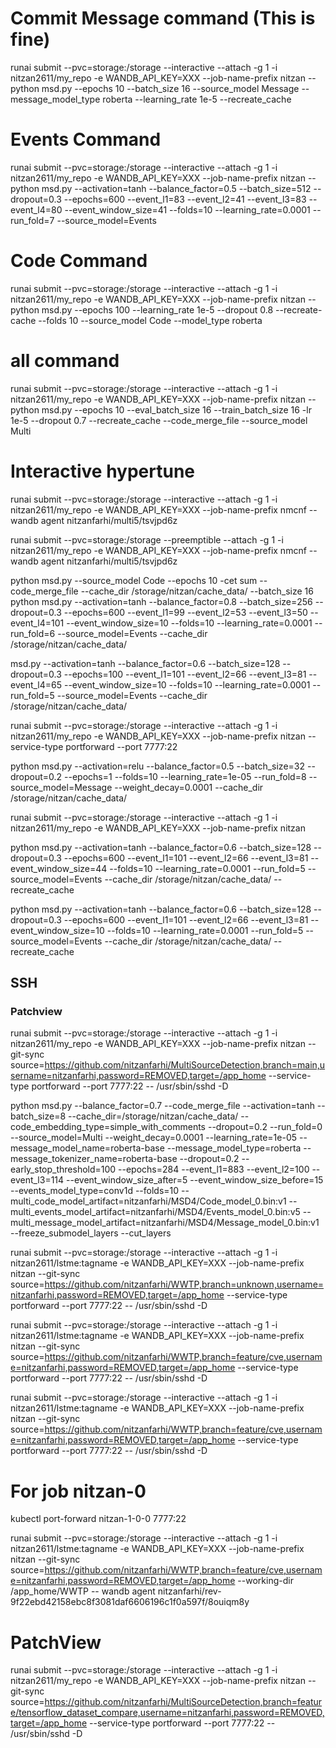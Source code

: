 # Commit Message command (This is fine) 

runai submit --pvc=storage:/storage --interactive --attach -g 1 -i nitzan2611/my_repo -e WANDB_API_KEY=XXX --job-name-prefix nitzan -- python msd.py --epochs 10 --batch_size 16 --source_model Message --message_model_type roberta --learning_rate 1e-5 --recreate_cache

# Events Command 

runai submit --pvc=storage:/storage --interactive --attach -g 1 -i nitzan2611/my_repo -e WANDB_API_KEY=XXX --job-name-prefix nitzan -- python msd.py --activation=tanh --balance_factor=0.5 --batch_size=512 --dropout=0.3 --epochs=600 --event_l1=83 --event_l2=41 --event_l3=83 --event_l4=80 --event_window_size=41 --folds=10 --learning_rate=0.0001 --run_fold=7 --source_model=Events


# Code Command 

runai submit --pvc=storage:/storage --interactive --attach -g 1 -i nitzan2611/my_repo -e WANDB_API_KEY=XXX --job-name-prefix nitzan -- python msd.py --epochs 100 --learning_rate 1e-5 --dropout 0.8  --recreate-cache --folds 10  --source_model Code  --model_type roberta


# all command 
runai submit --pvc=storage:/storage --interactive --attach -g 1 -i nitzan2611/my_repo -e WANDB_API_KEY=XXX --job-name-prefix nitzan -- python msd.py --epochs 10 --eval_batch_size 16 --train_batch_size 16 -lr 1e-5 --dropout 0.7  --recreate_cache --code_merge_file --source_model Multi


# Interactive hypertune
runai submit --pvc=storage:/storage --interactive --attach -g 1 -i nitzan2611/my_repo -e WANDB_API_KEY=XXX --job-name-prefix nmcnf -- wandb agent nitzanfarhi/multi5/tsvjpd6z


runai submit --pvc=storage:/storage --preemptible --attach -g 1 -i nitzan2611/my_repo -e WANDB_API_KEY=XXX --job-name-prefix nmcnf -- wandb agent nitzanfarhi/multi5/tsvjpd6z


python msd.py --source_model Code --epochs 10 -cet sum --code_merge_file --cache_dir /storage/nitzan/cache_data/ --batch_size 16
python msd.py --activation=tanh --balance_factor=0.8 --batch_size=256 --dropout=0.3 --epochs=600 --event_l1=99 --event_l2=53 --event_l3=50 --event_l4=101 --event_window_size=10 --folds=10 --learning_rate=0.0001 --run_fold=6 --source_model=Events --cache_dir /storage/nitzan/cache_data/


msd.py --activation=tanh --balance_factor=0.6 --batch_size=128 --dropout=0.3 --epochs=100 --event_l1=101 --event_l2=66 --event_l3=81 --event_l4=65 --event_window_size=10 --folds=10 --learning_rate=0.0001 --run_fold=5 --source_model=Events --cache_dir /storage/nitzan/cache_data/


runai submit --pvc=storage:/storage --interactive --attach -g 1 -i nitzan2611/my_repo -e WANDB_API_KEY=XXX --job-name-prefix nitzan --service-type portforward --port 7777:22


 python msd.py --activation=relu --balance_factor=0.5 --batch_size=32 --dropout=0.2 --epochs=1 --folds=10 --learning_rate=1e-05 --run_fold=8 --source_model=Message --weight_decay=0.0001 --cache_dir /storage/nitzan/cache_data/


runai submit --pvc=storage:/storage --interactive --attach -g 1 -i nitzan2611/my_repo -e WANDB_API_KEY=XXX --job-name-prefix nitzan

 python msd.py --activation=tanh --balance_factor=0.6 --batch_size=128 --dropout=0.3 --epochs=600 --event_l1=101 --event_l2=66 --event_l3=81 --event_window_size=44 --folds=10 --learning_rate=0.0001 --run_fold=5 --source_model=Events --cache_dir /storage/nitzan/cache_data/ --recreate_cache



 python msd.py --activation=tanh --balance_factor=0.6 --batch_size=128 --dropout=0.3 --epochs=600 --event_l1=101 --event_l2=66 --event_l3=81 --event_window_size=10 --folds=10 --learning_rate=0.0001 --run_fold=5 --source_model=Events --cache_dir /storage/nitzan/cache_data/ --recreate_cache



## SSH
### Patchview
runai submit --pvc=storage:/storage --interactive --attach -g 1 -i nitzan2611/my_repo -e WANDB_API_KEY=XXX --job-name-prefix nitzan --git-sync source=https://github.com/nitzanfarhi/MultiSourceDetection,branch=main,username=nitzanfarhi,password=REMOVED,target=/app_home --service-type portforward --port 7777:22 -- /usr/sbin/sshd -D


python msd.py --balance_factor=0.7 --code_merge_file --activation=tanh --batch_size=8 --cache_dir=/storage/nitzan/cache_data/ --code_embedding_type=simple_with_comments --dropout=0.2 --run_fold=0 --source_model=Multi --weight_decay=0.0001 --learning_rate=1e-05 --message_model_name=roberta-base --message_model_type=roberta --message_tokenizer_name=roberta-base --dropout=0.2 --early_stop_threshold=100 --epochs=284 --event_l1=883 --event_l2=100 --event_l3=114 --event_window_size_after=5 --event_window_size_before=15 --events_model_type=conv1d --folds=10 --multi_code_model_artifact=nitzanfarhi/MSD4/Code_model_0.bin:v1 --multi_events_model_artifact=nitzanfarhi/MSD4/Events_model_0.bin:v5 --multi_message_model_artifact=nitzanfarhi/MSD4/Message_model_0.bin:v1 --freeze_submodel_layers --cut_layers




runai submit --pvc=storage:/storage --interactive --attach -g 1 -i nitzan2611/lstme:tagname -e WANDB_API_KEY=XXX --job-name-prefix nitzan --git-sync source=https://github.com/nitzanfarhi/WWTP,branch=unknown,username=nitzanfarhi,password=REMOVED,target=/app_home --service-type portforward --port 7777:22 -- /usr/sbin/sshd -D





runai submit --pvc=storage:/storage --interactive --attach -g 1 -i nitzan2611/lstme:tagname -e WANDB_API_KEY=XXX --job-name-prefix nitzan --git-sync source=https://github.com/nitzanfarhi/WWTP,branch=feature/cve,username=nitzanfarhi,password=REMOVED,target=/app_home --service-type portforward --port 7777:22 -- /usr/sbin/sshd -D



 runai submit --pvc=storage:/storage --interactive --attach -g 1 -i nitzan2611/lstme:tagname -e WANDB_API_KEY=XXX --job-name-prefix nitzan --git-sync source=https://github.com/nitzanfarhi/WWTP,branch=feature/cve,username=nitzanfarhi,password=REMOVED,target=/app_home --service-type portforward --port 7777:22 -- /usr/sbin/sshd -D


# For job nitzan-0
 kubectl port-forward nitzan-1-0-0 7777:22




runai submit --pvc=storage:/storage --interactive --attach -g 1 -i nitzan2611/lstme:tagname -e WANDB_API_KEY=XXX --job-name-prefix nitzan --git-sync source=https://github.com/nitzanfarhi/WWTP,branch=feature/cve,username=nitzanfarhi,password=REMOVED,target=/app_home --working-dir /app_home/WWTP --  wandb agent nitzanfarhi/rev-9f22ebd42158ebc8f3081daf6606196c1f0a597f/8ouiqm8y


# PatchView
runai submit --pvc=storage:/storage --interactive --attach -g 1 -i nitzan2611/my_repo -e WANDB_API_KEY=XXX --job-name-prefix nitzan --git-sync source=https://github.com/nitzanfarhi/MultiSourceDetection,branch=feature/tensorflow_dataset_compare,username=nitzanfarhi,password=REMOVED,target=/app_home --service-type portforward --port 7777:22 -- /usr/sbin/sshd -D

